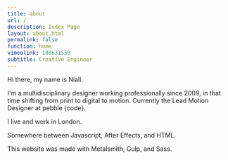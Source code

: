 ```yaml
---
title: about
url: /
description: Index Page
layout: about.html
permalink: false
function: home
vimeolink: 180631550
subtitle: Creative Engineer
---
```

Hi there, my name is Niall.

I'm a multidisciplinary designer working professionally since 2009, in that time shifting from print to digital to motion. Currently the Lead Motion Designer at pebble {code}.

I live and work in London.

Somewhere between Javascript, After Effects, and HTML.

This website was made with Metalsmith, Gulp, and Sass.